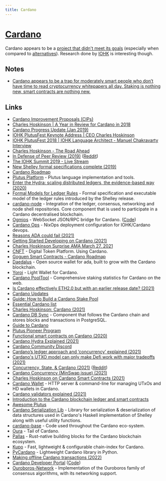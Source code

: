 ```yaml
---
title: Cardano
---
```


# [Cardano](https://cardano.org/)

Cardano appears to be a [project that didn't meet its goals](https://twitter.com/froggyfrogster/status/1433653091493195794) (especially when compared to [alternatives](../../cryptocurrencies/cryptocurrencies.md)). Research done by [IOHK](https://iohk.io/en/research/) is interesting though.

## Notes

- [Cardano appears to be a trap for moderately smart people who don’t have time to read cryptocurrency whitepapers all day. Staking is nothing new, smart contracts are nothing new.](https://news.ycombinator.com/item?id=26005048)

## Links

- [Cardano Improvement Proposals (CIPs)](https://github.com/cardano-foundation/CIPs)
- [Charles Hoskinson | A Year in Review for Cardano in 2018](https://www.youtube.com/watch?v=EJQKSTcL5pI)
- [Cardano Progress Update (Jan 2019)](https://www.youtube.com/watch?v=TWVwfedO54Y)
- [IOHK PlutusFest Keynote Address | CEO Charles Hoskinson](https://www.youtube.com/watch?v=MbTlrzvz6Bc)
- [IOHK PlutusFest 2018 | IOHK Language Architect - Manuel Chakravarty Interview](https://www.youtube.com/watch?v=uZL9SBNfS-0)
- [Charles Hoskinson - The Road Ahead](https://www.youtube.com/watch?v=Hu9-j2H9qQY)
- [In Defense of Peer Review (2019)](https://www.youtube.com/watch?v=3-rbn73cUEk) ([Reddit](https://www.reddit.com/r/cardano/comments/aopmjc/in_defense_of_peer_review/))
- [The IOHK Summit 2019 - Live Stream](https://www.youtube.com/watch?v=ZAJ5n_smUY4)
- [New Shelley formal specifications complete (2019)](https://iohk.io/blog/new-shelley-formal-specifications-complete/)
- [Cardano Roadmap](https://cardanoroadmap.com/)
- [Plutus Platform](https://github.com/input-output-hk/plutus) - Plutus language implementation and tools.
- [Enter the Hydra: scaling distributed ledgers, the evidence-based way (2020)](https://iohk.io/en/blog/posts/2020/03/26/enter-the-hydra-scaling-distributed-ledgers-the-evidence-based-way/)
- [Formal Models for Ledger Rules](https://github.com/input-output-hk/cardano-ledger-specs) - Formal specification and executable model of the ledger rules introduced by the Shelley release.
- [cardano-node](https://github.com/input-output-hk/cardano-node) - Integration of the ledger, consensus, networking and node shell repositories. Core component that is used to participate in a Cardano decentralised blockchain.
- [Ogmios](https://ogmios.dev/) - WebSocket JSON/RPC bridge for Cardano. ([Code](https://github.com/cardanosolutions/ogmios))
- [Cardano Ops](https://github.com/input-output-hk/cardano-ops) - NixOps deployment configuration for IOHK/Cardano devops.
- [Reasons ADA could fail (2021)](https://www.reddit.com/r/cardano/comments/ls7rz6/tell_me_all_the_reasons_ada_could_fail/)
- [Getting Started Developing on Cardano (2021)](https://www.reddit.com/r/CardanoDevelopers/comments/m31l87/getting_started_developing_on_cardano/)
- [Charles Hoskinson Surprise AMA March 27, 2021](https://www.youtube.com/watch?v=-CdzVz9TjcM)
- [CNFT](https://www.cnft.io/) - Digital Token Platform. Using Cardano.
- [Goguen Smart Contracts - Cardano Roadmap](https://roadmap.cardano.org/en/goguen/)
- [Daedalus](https://daedaluswallet.io/) - Open source wallet for ada, built to grow with the Cardano blockchain.
- [Yoroi](https://yoroi-wallet.com/#/) - Light Wallet for Cardano.
- [Cardano PoolTool](https://pooltool.io/) - Comprehensive staking statistics for Cardano on the web.
- [Is Cardano effectively ETH2.0 but with an earlier release date? (2021)](https://www.reddit.com/r/cardano/comments/mj4p97/is_cardano_effectively_eth20_but_with_an_earlier/)
- [Cardano Updates](https://cardanoupdates.com/)
- [Guide: How to Build a Cardano Stake Pool](https://www.coincashew.com/coins/overview-ada/guide-how-to-build-a-haskell-stakepool-node)
- [Essential Cardano list](https://github.com/input-output-hk/essential-cardano)
- [Charles Hoskinson: Cardano (2021)](https://overcast.fm/+eZyBb8vOc)
- [Cardano DB Sync](https://github.com/input-output-hk/cardano-db-sync) - Component that follows the Cardano chain and stores blocks and transactions in PostgreSQL.
- [Guide to Cardano](https://www.reddit.com/r/cardano/comments/lnj5ne/getting_started_guide_a_newbies_guide_to_cardano/)
- [Plutus Pioneer Program](https://github.com/input-output-hk/plutus-pioneer-program)
- [Functional smart contracts on Cardano (2020)](https://www.youtube.com/watch?v=MpWeg6Fg0t8)
- [Cardano Hydra Explained (2021)](https://www.reddit.com/r/cardano/comments/pf25jk/without_hydra_cardano_probably_wont_be_faster/)
- [Cardano Community Discord](https://discord.com/invite/TUr9RDU)
- [Cardano’s ledger approach and ‘concurrency’ explained (2021)](https://twitter.com/InputOutputHK/status/1434518391465943048)
- [Cardano's UTXO model can only make Defi work with major tradeoffs (2021)](https://twitter.com/hasufl/status/1434443561387315203)
- [Concurrency, State, & Cardano (2021)](https://sundaeswap-finance.medium.com/concurrency-state-cardano-c160f8c07575) ([Reddit](https://www.reddit.com/r/CryptoTechnology/comments/pjobqj/whats_the_deal_with_the_cardano_ammconcurrency/))
- [Cardano Concurrency (MinSwap issue) (2021)](https://www.reddit.com/r/cardano/comments/phsqlj/concurrency_minswap_issue_is_not_a_problem_says/)
- [Charles Hoskinson on Cardano Smart Contracts (2021)](https://www.youtube.com/watch?v=QJltrL1J_rs)
- [Cardano Wallet](https://github.com/input-output-hk/cardano-wallet) - HTTP server & command-line for managing UTxOs and HD wallets in Cardano.
- [Cardano validators explained (2021)](https://twitter.com/_KtorZ_/status/1439168735810555906)
- [Introduction to the Cardano blockchain ledger and smart contracts](https://apfelmus.nfshost.com/articles/cardano-ledger-intro.html)
- [Awesome Plutus](https://github.com/mlabs-haskell/awesome-plutus)
- [Cardano Serialization Lib](https://github.com/Emurgo/cardano-serialization-lib) - Library for serialization & deserialization of data structures used in Cardano's Haskell implementation of Shelley along with useful utility functions.
- [cardano-base](https://github.com/input-output-hk/cardano-base) - Code used throughout the Cardano eco-system.
- [Oura](https://github.com/txpipe/oura) - Tail of Cardano.
- [Pallas](https://github.com/txpipe/pallas) - Rust-native building blocks for the Cardano blockchain ecosystem.
- [Kupo](https://github.com/CardanoSolutions/kupo) - Fast, lightweight & configurable chain-index for Cardano.
- [PyCardano](https://github.com/cffls/pycardano) - Lightweight Cardano library in Python.
- [Making offline Cardano transactions (2022)](https://xairy.io/articles/2022/cardano-offline-wallet)
- [Cardano Developer Portal](https://developers.cardano.org/) ([Code](https://github.com/cardano-foundation/developer-portal))
- [Ouroboros-Network](https://github.com/input-output-hk/ouroboros-network) - Implementation of the Ouroboros family of consensus algorithms, with its networking support.
